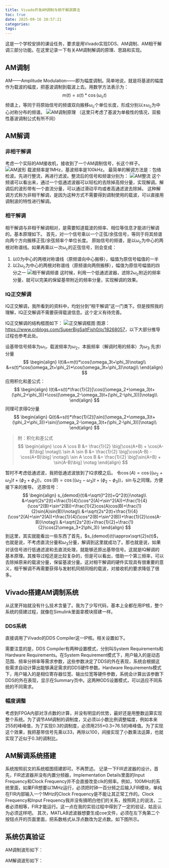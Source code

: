 ```yaml
---
title: Vivado开发AM调制与相干解调算法
toc: true
date: 2025-09-16 20:57:21
categories:
tags:
---
```


这是一个学校安排的课设任务，要求是用Vivado实现DDS、AM调制、AM相干解调三部分功能。在这里记录一下有关AM调制解调的原理、思路和实现。
<!-- more -->

## AM调制

AM——Amplitude Modulation——即为幅度调制。简单地说，就是将基波的幅度作为载波的幅度，把基波调制到载波上去。用数学方法表示为：
$$
m(t)=s(t)*\cos(\omega_ct)
$$
频谱上，等同于将原始信号的频谱双向搬移$\omega_c$个单位长度，形成分别以$\pm\omega_c$为中心对称分布的频谱。
![AM调制原理](Vivado开发AM调制与相干解调算法/image.png)
（这里只考虑了基波为单极性的情况，双极性基波调制公式有所不同）
## AM解调
### 非相干解调
考虑一个实际的AM接收机，接收到了一个AM调制信号，长这个样子。
![AM波形](Vivado开发AM调制与相干解调算法/image-1.png)
载波频率是1MHz，基波频率是100kHz。
最简单的解调方法是：包络检波。先进行整流，再进行滤波。整流后的信号和频谱分别为：
![AM整流](Vivado开发AM调制与相干解调算法/image-2.png)
这个频谱可以看出来，通过一个低通滤波器可以轻松的去除掉高频分量，实现解调。解调后的波形带有一个直流分量，可以通过滑动平均或者高通滤波去除掉。
这种解调方式称为非相干解调，是因为这种方式不需要得到调制使用的载波，可以直接用调制波的特性进行解调。
### 相干解调
相干解调与非相干解调相对，是需要知道载波的频率、相位等信息才能进行解调的。基本原理如下。
首先，对一个信号乘以一个正弦/余弦信号，等同于将其频谱向两个方向搬移正弦/余弦频率个单位长度。
原始信号的频谱，是以$\omega_c$为中心的两根对称谱线。如果再乘以一次$\omega_c$的正弦信号，则会变成：
1. 以0为中心的两根对称谱线（原频谱向中心搬移），幅值为原信号幅值的一半
2. 以$2\omega_c$为中心的两根对称谱线（原频谱向两侧搬移），幅值为原信号幅值的四分之一
![相干解调频谱](Vivado开发AM调制与相干解调算法/image-3.png)
这时候，利用一个低通滤波器，滤除$2\omega_c$附近的频率分量，就可以完美的保留基带附近的频率分量，实现解调的效果。

### IQ正交解调
IQ正交解调，我所看到的资料中，均划分到“相干解调”这一门类下。但是按照我的理解，IQ正交解调不需要获得载波信息。这个定义有待完善。

IQ正交解调的结构框图如下：
![正交解调框图](Vivado开发AM调制与相干解调算法/image-4.png)
图源：<https://www.cnblogs.com/SuperBigSaltFish0/p/18268057>，以下大部分推导过程也参考此处。

设基带信号频率为$\omega_1$，载波频率为$\omega_2$，本振频率（解调时用的频率）为$\omega_3$
先求I分量
$$
\begin{align}
I(t)&=m(t)*\cos(\omega_3t+\phi_3)\notag\\
&=s(t)*\cos(\omega_2t+\phi_2)*\cos(\omega_3t+\phi_3)\notag\\
\end{align}
$$
应用积化和差公式：
$$
\begin{align}
I(t)&=s(t)*\frac{1}{2}[\cos((\omega_2+\omega_3)t+(\phi_2+\phi_3))+\cos((\omega_2-\omega_3)t+(\phi_2-\phi_3))]\notag\\
\end{align}
$$
同理可求得Q分量
$$
\begin{align}
Q(t)&=s(t)*\frac{1}{2}[\sin((\omega_2+\omega_3)t+(\phi_2+\phi_3))+\sin((\omega_2-\omega_3)t+(\phi_2-\phi_3))]\notag\\
\end{align}
$$

> 附：积化和差公式
> $$
> \begin{align}
> \cos A \cos B &= \frac{1}{2} \big[\cos(A+B) + \cos(A-B)\big] \notag\\
> \sin A \sin B &= \frac{1}{2} \big[\cos(A-B) - \cos(A+B)\big] \notag\\
> \sin A \cos B &= \frac{1}{2} \big[\sin(A+B) + \sin(A-B)\big] \notag
> \end{align}
> $$

暂时不考虑低通滤波，我把低通滤波放到了IQ求模之后。
令$\cos(A)=\cos((\omega_2+\omega_3)t+(\phi_2+\phi_3))$，$\cos(B)=\cos((\omega_2-\omega_3)t+(\phi_2-\phi_3))$，$\sin$与之同理。方便接下来的推导。
还原信号：
$$
\begin{align}
s_{demod}(t)&=\sqrt{I^2(t)+Q^2(t)}\notag\\
&=\sqrt{2s^2(t)+\frac{1}{4}(\cos^2(A)+\sin^2(A))+\frac{1}{4}(\cos^2(B)+\sin^2(B))+\frac{1}{2}cos(A)cos(B)+\frac{1}{2}sin(A)sin(B)}\notag\\
&=\sqrt{2s^2(t)+\frac{1}{4}(\cos^2(A)+\sin^2(A))+\frac{1}{4}(\cos^2(B)+\sin^2(B))+\frac{1}{2}\cos(A-B)}\notag\\
&=\sqrt{2s^2(t)+\frac{1}{2}+\frac{1}{2}\cos(2\omega_3+2\phi_3)}
\end{align}
$$
到这里，其实就能看出一些东西了首先，$s_{demod}(t)\approx\sqrt{2}s(t)$，也就是说，不考虑直流分量和$\omega_3$分量，解调到这里就成功了。那也就是说，如果对该信号进行低通滤波和去直流处理，就能够还原出基带信号。这就是IQ解调的基本原理。其推导过程还是比较复杂的，但是可以看出，借助一个第三频率，可以去除掉原来的载波分量，保留基波分量。这对相干解调的硬件实现具有很重要的意义，相干解调不再需要获得与发射机同频同相的载波，对接收机的要求降低了很多。

## Vivado搭建AM调制系统
从这里开始就没有什么技术含量了。我为了少写代码，基本上全都在用IP核，整个系统的搭建过程，就像在Simulink里面拿模块搭建一样。
### DDS系统
直接调用了Vivado的DDS Compiler这一IP核。相关设置如下。


需要注意的是，DDS Compiler有两种设置模式，分别叫System Requirements和Hardware Requirements。在System Requirement模式下，用户输入的是动态范围、频率分辨率等需求参数，这些参数决定了DDS的外在表现，系统会根据这些需求自动计算出能够满足需求的DDS硬件参数。Hardware Requirements模式下，用户输入的是相位寄存器位宽、输出位宽等硬件参数，系统会计算出该参数下DDS的外在表现，显示在Summary页中。这两种DDS设置模式，可以适应不同系统的不同需求。

### 幅度调整
考虑到FPGA内部对浮点数的计算，并没有明显的优势，最好还是用整数运算实现整个系统。为了调节AM调制的调制度，又必须以小数比例调整幅度，例如本来255的峰峰值，为了实现0.3的调制度，必须用255×0.3=76.5的峰峰值。为了实现这个效果，我把基带信号先乘以33，再除以100，间接实现了小数乘法运算，也就实现了近似于0.3的调制比。

## AM解调系统搭建

系统按照前文的系统框图搭建即可。不再赘述。
记录一下FIR滤波器的设计。首先，FIR滤波器并没有内置分频器，Implementation Details里面的Input Frequency和Clock Frequency并不会直接改变clk的频率。例如，100MHz的系统里面，如果FIR想要以1MHz运行，必须把时钟一百分频之后输入FIR模块，单纯在FIR内部输入一个1MHz的Clock Frequency是不能让其正常工作的。Clock Frequency和Input Frequency我并没有搞明白他们的关系，按照网上的说法，二者必须相等，FIR才能运行。这一点在我的实验过程中得到了一定的验证，姑且认为必须这样吧。
其次，MATLAB滤波器想要生成coe文件，必须在左下角第二个按钮点开的页面里面，把系数格式从浮点数改为定点数。如下图所示。

## 系统仿真验证
AM调制波形如下：


AM解调波形如下：